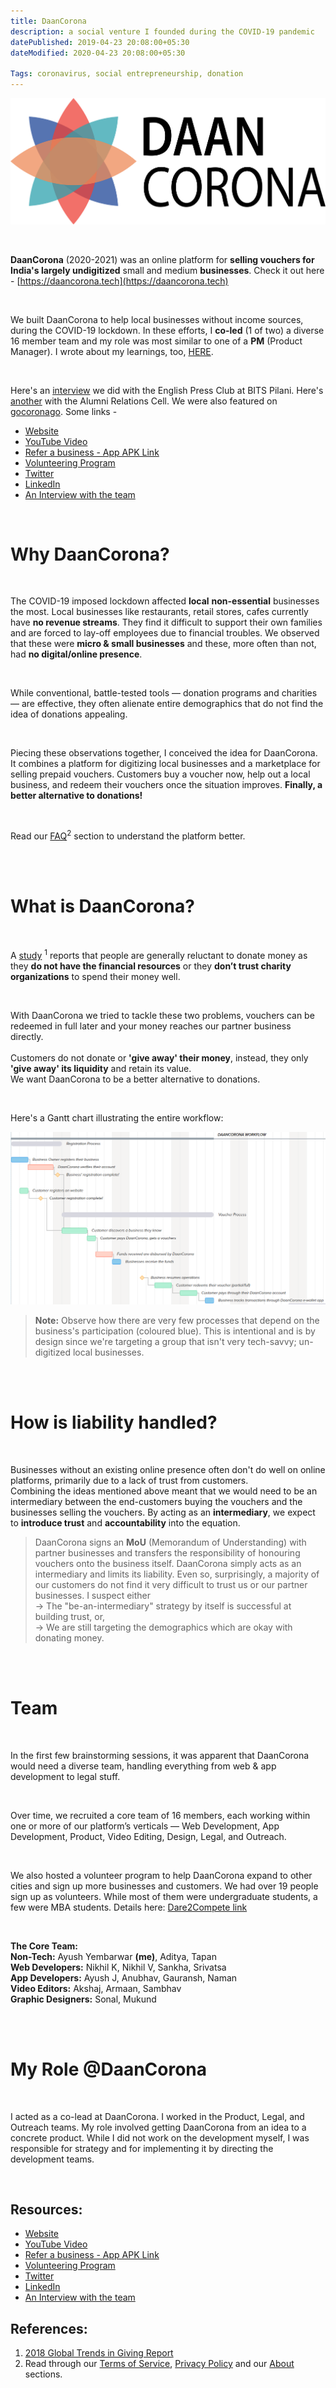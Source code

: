 ```yaml
---
title: DaanCorona
description: a social venture I founded during the COVID-19 pandemic
datePublished: 2019-04-23 20:08:00+05:30
dateModified: 2020-04-23 20:08:00+05:30

Tags: coronavirus, social entrepreneurship, donation
---
```


<!-- PELICAN_BEGIN_SUMMARY -->
![alt](./DAANCORONA_LOGO.png)

<br>

**DaanCorona** (2020-2021) was an online platform for **selling vouchers for India's largely undigitized** small and medium **businesses**. Check it out here - [https://daancorona.tech](https://daancorona.tech) 

<br>

We built DaanCorona to help local businesses without income sources, during the COVID-19 lockdown. In these efforts, I **co-led** (1 of two) a diverse 16 member team and my role was most similar to one of a **PM** (Product Manager). I wrote about my learnings, too, [HERE](https://subwayharearmy.github.io/drafts/daancorona-learnings.html).  

<br>

Here's an [interview](https://epcbits.wordpress.com/2020/05/23/daancorona-tech/) we did with the English Press Club at BITS Pilani. Here's [another](https://online.fliphtml5.com/hfdbv/vrzd/#p=9) with the Alumni Relations Cell. We were also featured on [gocoronago](http://gocoronago.org/). Some links -

- [Website](https://daancorona.tech/)
- [YouTube Video](https://www.youtube.com/watch?v=_OFUefO_Vvk)
- [Refer a business - App APK Link](https://daancorona.tech/download/DaanCorona.apk)
- [Volunteering Program](https://dare2compete.com/o/volunteering-daancorona-111139)
- [Twitter](https://twitter.com/DaanCoronaIndia)
- [LinkedIn](https://www.linkedin.com/company/daancorona/)
- [An Interview with the team](https://epcbits.wordpress.com/2020/05/23/daancorona-tech/)


  
<!-- PELICAN_END_SUMMARY -->

<br>

# Why DaanCorona?  
<br>

The COVID-19 imposed lockdown affected **local** **non-essential** businesses the most. Local businesses like restaurants, retail stores, cafes currently have **no revenue streams**. They find it difficult to support their own families and are forced to lay-off employees due to financial troubles. 
We observed that these were **micro & small businesses** and these, more often than not, had **no digital/online presence**.

<br>  

While conventional, battle-tested tools — donation programs and charities — are effective, they often alienate entire demographics that do not find the idea of donations appealing.

<br>

Piecing these observations together, I conceived the idea for DaanCorona. It combines a platform for digitizing local businesses and a marketplace for selling prepaid vouchers.
Customers buy a voucher now, help out a local business, and redeem their vouchers once the situation improves. 
**Finally, a better alternative to donations!**

<br>

Read our [FAQ](https://daancorona.tech/faq)<sup>2</sup> section to understand the platform better.

<br>

<br>


# What is DaanCorona?  

<br>

A [study](https://www.funraise.org/giving-report/past-reports) <sup>1</sup> reports that people are generally reluctant to donate money as they **do not have the financial resources** or they **don’t trust charity organizations** to spend their money well.       

<br>

With DaanCorona we tried to tackle these two problems, vouchers can be redeemed in full later and your money reaches our partner business directly. <br>     
Customers do not donate or **'give away' their money**, instead, they only **'give away' its liquidity** and retain its value.      
We want DaanCorona to be a better alternative to donations.      

<br>

Here's a Gantt chart illustrating the entire workflow:       
   
![alt](./gantt_3.png)     

> **Note:** Observe how there are very few processes that depend on the business's participation (coloured blue). This is intentional and is by design since we're targeting a group that isn't very tech-savvy; un-digitized local businesses.

<br>

<br>

# How is liability handled?    

<br>

Businesses without an existing online presence often don't do well on online platforms, primarily due to a lack of trust from customers.      
Combining the ideas mentioned above meant that we would need to be an intermediary between the end-customers buying the vouchers and the businesses selling the vouchers. By acting as an **intermediary**, we expect to **introduce trust** and **accountability** into the equation.         

> DaanCorona signs an **MoU** (Memorandum of Understanding) with partner businesses and transfers the responsibility of honouring vouchers onto the business itself. DaanCorona simply acts as an intermediary and limits its liability. 
> Even so, surprisingly, a majority of our customers do not find it very difficult to trust us or our partner businesses. I suspect either <br>
-> The "be-an-intermediary" strategy by itself is successful at building trust, or, <br>
-> We are still targeting the demographics which are okay with donating money.
     
<br>       
     
<br>

# Team         

<br>

In the first few brainstorming sessions, it was apparent that DaanCorona would need a diverse team, handling everything from web & app development to legal stuff.        

<br>

Over time, we recruited a core team of 16 members, each working within one or more of our platform’s verticals — Web Development, App Development, Product, Video Editing, Design, Legal, and Outreach.             
  
<br>

We also hosted a volunteer program to help DaanCorona expand to other cities and sign up more businesses and customers. We had over 19 people sign up as volunteers. While most of them were undergraduate students, a few were MBA students.    Details here: [Dare2Compete link](https://dare2compete.com/o/volunteering-daancorona-111139)         


<br>

**The Core Team:**  
**Non-Tech:** Ayush Yembarwar **(me)**, Aditya, Tapan <br>
**Web Developers:** Nikhil K, Nikhil V, Sankha, Srivatsa <br>
**App Developers:** Ayush J, Anubhav, Gauransh, Naman <br>
**Video Editors:** Akshaj, Armaan, Sambhav <br>
**Graphic Designers:** Sonal, Mukund <br>

<br>

<br>

# My Role @DaanCorona   

<br>

I acted as a co-lead at DaanCorona. I worked in the Product, Legal, and Outreach teams. 
My role involved getting DaanCorona from an idea to a concrete product. While I did not work on the development myself, I was responsible for strategy and for implementing it by directing the development teams. 

<!--
I made a PDR, you can find it [here](/).
I made a deck, you can find it [here](/).
I designed the logo too, you can see it at the top of the page.
I wrote content - facebooks posts, WA posts, LinkedIn posts, etc.
I handled Google Analytics
I handled all legal stuff
I handled all payment gateway stuff and also all the money, transaction histories, etc
I handled the feature ideation, conducted discussions on all feature ideas, handled feature prioritization, conducted problem validation interviews, interviewed prospective users for solution validation, made decks for the product, laid out the product cycle for DaanCorona, saw to its execution, created the product launch and marketing plans, executed the product launch - start to finish, handled the customer service stuff (my phone # everywhere), was a backup voice-over artist, interacted with the end-user - customers businesses and well-wishers

I was DaanCorona's liaison with the outside world, acted as a PoC with:
The institute (Director, SU, SU prez, etc)
Press people - EPC, AARC, etc
Handled all negotiations with collaborating orgs - Tagit, Evolvfit 

LOTS OF OTHER STUFF, I'M SURE I CAN FIND LOTS MORE TO WRITE ABOUT
-->

<br>

## Resources:  

- [Website](https://daancorona.tech/)
- [YouTube Video](https://www.youtube.com/watch?v=_OFUefO_Vvk)
- [Refer a business - App APK Link](https://daancorona.tech/download/DaanCorona.apk)
- [Volunteering Program](https://dare2compete.com/o/volunteering-daancorona-111139)
- [Twitter](https://twitter.com/DaanCoronaIndia)
- [LinkedIn](https://www.linkedin.com/company/daancorona/)
- [An Interview with the team](https://epcbits.wordpress.com/2020/05/23/daancorona-tech/)

## References:  

1. [2018 Global Trends in Giving Report](https://www.funraise.org/giving-report/past-reports)
2. Read through our [Terms of Service](https://daancorona.tech/terms/), [Privacy Policy](https://daancorona.tech/privacy/) and our [About](https://daancorona.tech/about/) sections.
